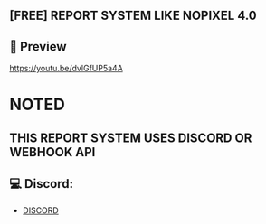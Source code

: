 ## [FREE] REPORT SYSTEM LIKE NOPIXEL 4.0

## 👀 Preview
https://youtu.be/dvlGfUP5a4A

# NOTED

## THIS REPORT SYSTEM USES DISCORD OR WEBHOOK API

## 💻 Discord:
- [DISCORD](https://discord.gg/rMKqYrpn8G)
